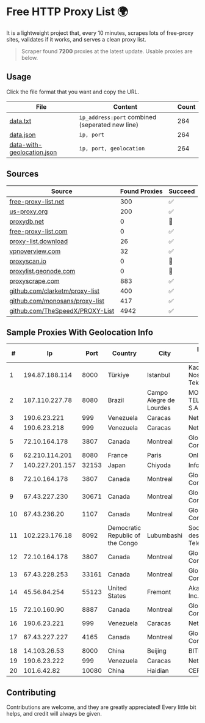 
# Free HTTP Proxy List 🌍

It is a lightweight project that, every 10 minutes, scrapes lots of free-proxy sites, validates if it works, and serves a clean proxy list.


> Scraper found **7200** proxies at the latest update. Usable proxies are below.

## Usage

Click the file format that you want and copy the URL.


|File|Content|Count|
|----|-------|-----|
|[data.txt](https://raw.githubusercontent.com/themiralay/Proxy-List-World/master/data.txt)|`ip_address:port` combined (seperated new line)|264|
|[data.json](https://raw.githubusercontent.com/themiralay/Proxy-List-World/master/data.json)|`ip, port`|264|
|[data-with-geolocation.json](https://raw.githubusercontent.com/themiralay/Proxy-List-World/master/data-with-geolocation.json)|`ip, port, geolocation`|264|

## Sources

|Source|Found Proxies|Succeed|
|------|-------------|-------|
|[free-proxy-list.net](https://free-proxy-list.net)|300|✅|
|[us-proxy.org](https://www.us-proxy.org)|200|✅|
|[proxydb.net](http://proxydb.net)|0|🚫|
|[free-proxy-list.com](https://free-proxy-list.com/?page=&port=&type%5B%5D=http&type%5B%5D=https&up_time=0&search=Search)|0|✅|
|[proxy-list.download](https://www.proxy-list.download/HTTP)|26|✅|
|[vpnoverview.com](https://vpnoverview.com/privacy/anonymous-browsing/free-proxy-servers)|32|✅|
|[proxyscan.io](https://www.proxyscan.io)|0|🚫|
|[proxylist.geonode.com](https://proxylist.geonode.com/api/proxy-list?limit=300&page=1&sort_by=lastChecked&sort_type=desc&protocols=http,https)|0|🚫|
|[proxyscrape.com](https://api.proxyscrape.com/v2/?request=displayproxies&protocol=http&timeout=10000&country=all&ssl=all&anonymity=all)|883|✅|
|[github.com/clarketm/proxy-list](https://raw.githubusercontent.com/clarketm/proxy-list/master/proxy-list-raw.txt)|400|✅|
|[github.com/monosans/proxy-list](https://raw.githubusercontent.com/monosans/proxy-list/main/proxies/http.txt)|417|✅|
|[github.com/TheSpeedX/PROXY-List](https://raw.githubusercontent.com/TheSpeedX/PROXY-List/master/http.txt)|4942|✅|


## Sample Proxies With Geolocation Info

|#|Ip|Port|Country|City|Internet Service Provider|
|-|--|----|-------|----|-------------------------|
|1|194.87.188.114|8000|Türkiye|Istanbul|Kadir Huseyin Tezcan Nosspeed Internet Teknolojileri|
|2|187.110.227.78|8080|Brazil|Campo Alegre de Lourdes|MOB SERVICOS DE TELECOMUNICACOES S.A.|
|3|190.6.23.221|999|Venezuela|Caracas|Net Uno|
|4|190.6.23.218|999|Venezuela|Caracas|Net Uno|
|5|72.10.164.178|3807|Canada|Montreal|GloboTech Communications|
|6|62.210.114.201|8080|France|Paris|Online SAS|
|7|140.227.201.157|32153|Japan|Chiyoda|InfoSphere|
|8|72.10.164.178|3807|Canada|Montreal|GloboTech Communications|
|9|67.43.227.230|30671|Canada|Montreal|GloboTech Communications|
|10|67.43.236.20|1107|Canada|Montreal|GloboTech Communications|
|11|102.223.176.18|8092|Democratic Republic of the Congo|Lubumbashi|Societe Congolaise des Postes et Telecommunications|
|12|72.10.164.178|3807|Canada|Montreal|GloboTech Communications|
|13|67.43.228.253|33161|Canada|Montreal|GloboTech Communications|
|14|45.56.84.254|55123|United States|Fremont|Akamai Technologies, Inc.|
|15|72.10.160.90|8887|Canada|Montreal|GloboTech Communications|
|16|190.6.23.221|999|Venezuela|Caracas|Net Uno|
|17|67.43.227.227|4165|Canada|Montreal|GloboTech Communications|
|18|14.103.26.53|8000|China|Beijing|BITNET|
|19|190.6.23.222|999|Venezuela|Caracas|Net Uno|
|20|101.6.42.82|10080|China|Haidian|CERNET|



## Contributing

Contributions are welcome, and they are greatly appreciated! Every
little bit helps, and credit will always be given.

